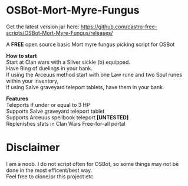 # OSBot-Mort-Myre-Fungus

Get the latest version jar here: https://github.com/castro-free-scripts/OSBot-Mort-Myre-Fungus/releases/ <br>

A **FREE** open source basic Mort myre fungus picking script for OSBot

**How to start** <br>
Start at Clan wars with a Silver sickle (b) equipped. <br>
Have Ring of duelings in your bank. <br>
If using the Arceuus method start with one Law rune and two Soul runes within your inventory, <br>
if using Salve graveyard teleport tablets, have them in your bank. <br>

**Features** <br>
Teleports if under or equal to 3 HP <br>
Supports Salve graveyard teleport tablet <br>
Supports Arceuus spellbook teleport **[UNTESTED]** <br>
Replenishes stats in Clan Wars Free-for-all portal <br>

# Disclaimer
I am a noob.
I do not script often for OSBot, so some things may not be done in the most efficent/best way.<br>
Feel free to clone/pr this project etc.
